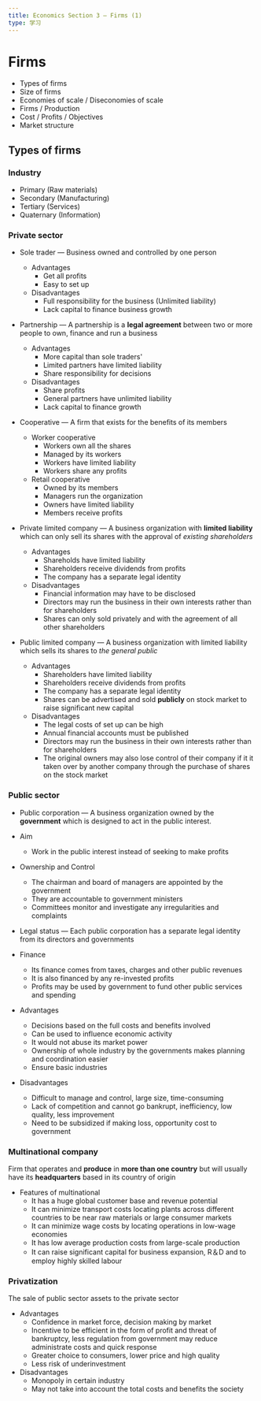 ```yaml
---
title: Economics Section 3 — Firms (1)
type: 学习
---
```

# Firms

- Types of firms
- Size of firms
- Economies of scale / Diseconomies of scale
- Firms / Production
- Cost / Profits / Objectives
- Market structure

## Types of firms

### Industry

- Primary (Raw materials)
- Secondary (Manufacturing)
- Tertiary (Services)
- Quaternary (Information)

### Private sector

- Sole trader — Business owned and controlled by one person
    - Advantages
        - Get all profits
        - Easy to set up
    - Disadvantages
        - Full responsibility for the business (Unlimited liability)
        - Lack capital to finance business growth

- Partnership — A partnership is a **legal agreement** between two or more people to own, finance and run a business
    - Advantages
        - More capital than sole traders'
        - Limited partners have limited liability
        - Share responsibility for decisions
    - Disadvantages
        - Share profits
        - General partners have unlimited liability
        - Lack capital to finance growth

- Cooperative — A firm that exists for the benefits of its members
    - Worker cooperative
        - Workers own all the shares
        - Managed by its workers
        - Workers have limited liability
        - Workers share any profits
    - Retail cooperative
        - Owned by its members
        - Managers run the organization
        - Owners have limited liability
        - Members receive profits

- Private limited company — A business organization with **limited liability** which can only sell its shares with the approval of *existing shareholders*
    - Advantages
        - Shareholds have limited liability
        - Shareholders receive dividends from profits
        - The company has a separate legal identity
    - Disadvantages
        - Financial information may have to be disclosed
        - Directors may run the business in their own interests rather than for shareholders
        - Shares can only sold privately and with the agreement of all other shareholders

- Public limited company — A business organization with limited liability which sells its shares to *the general public*
    - Advantages
        - Shareholders have limited liability
        - Shareholders receive dividends from profits
        - The company has a separate legal identity
        - Shares can be advertised and sold **publicly** on stock market to raise significant new capital
    - Disadvantages
        - The legal costs of set up can be high
        - Annual financial accounts must be published
        - Directors may run the business in their own interests rather than for shareholders
        - The original owners may also lose control of their company if it it taken over by another company through the purchase of shares on the stock market

### Public sector

- Public corporation — A business organization owned by the **government** which is designed to act in the public interest.
- Aim
    - Work in the public interest instead of seeking to make profits
- Ownership and Control
    - The chairman and board of managers are appointed by the government
    - They are accountable to government ministers
    - Committees monitor and investigate any irregularities and complaints

- Legal status — Each public corporation has a separate legal identity from its directors and governments

- Finance
    - Its finance comes from taxes, charges and other public revenues
    - It is also financed by any re-invested profits
    - Profits may be used by government to fund other public services and spending

- Advantages
    - Decisions based on the full costs and benefits involved
    - Can be used to influence economic activity
    - It would not abuse its market power
    - Ownership of whole industry by the governments makes planning and coordination easier
    - Ensure basic industries
- Disadvantages
    - Difficult to manage and control, large size, time-consuming
    - Lack of competition and cannot go bankrupt, inefficiency, low quality, less improvement
    - Need to be subsidized if making loss, opportunity cost to government

### Multinational company

Firm that operates and **produce** in **more than one country** but will usually have its **headquarters** based in its country of origin

- Features of multinational
    - It has a huge global customer base and revenue potential
    - It can minimize transport costs locating plants across different countries to be near raw materials or large consumer markets
    - It can minimize wage costs by locating operations in low-wage economies
    - It has low average production costs from large-scale production
    - It can raise significant capital for business expansion, R＆D and to employ highly skilled labour

### Privatization

The sale of public sector assets to the private sector

- Advantages
    - Confidence in market force, decision making by market
    - Incentive to be efficient in the form of profit and threat of bankruptcy, less regulation from government may reduce administrate costs and quick response
    - Greater choice to consumers, lower price and high quality
    - Less risk of underinvestment
- Disadvantages
    - Monopoly in certain industry
    - May not take into account the total costs and benefits the society
